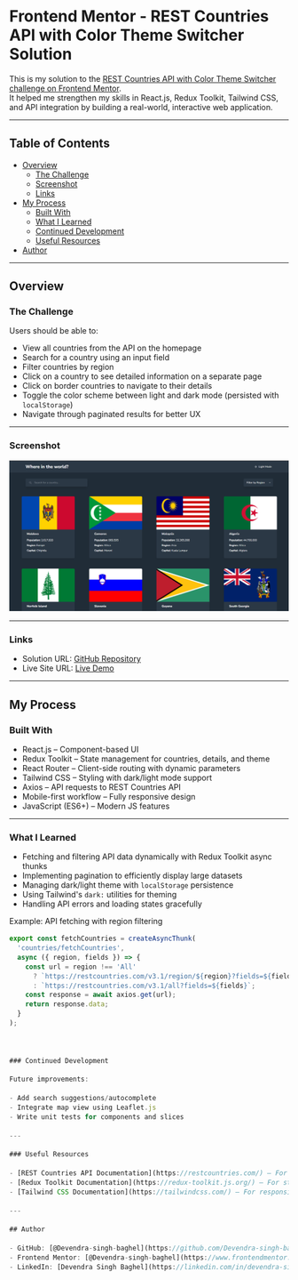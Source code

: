 # Frontend Mentor - REST Countries API with Color Theme Switcher Solution

This is my solution to the [REST Countries API with Color Theme Switcher challenge on Frontend Mentor](https://www.frontendmentor.io/challenges/rest-countries-api-with-color-theme-switcher-5cacc469fec04111f7b848ca).  
It helped me strengthen my skills in React.js, Redux Toolkit, Tailwind CSS, and API integration by building a real-world, interactive web application.

---

## Table of Contents

- [Overview](#overview)
  - [The Challenge](#the-challenge)
  - [Screenshot](#screenshot)
  - [Links](#links)
- [My Process](#my-process)
  - [Built With](#built-with)
  - [What I Learned](#what-i-learned)
  - [Continued Development](#continued-development)
  - [Useful Resources](#useful-resources)
- [Author](#author)

---

## Overview

### The Challenge

Users should be able to:

- View all countries from the API on the homepage
- Search for a country using an input field
- Filter countries by region
- Click on a country to see detailed information on a separate page
- Click on border countries to navigate to their details
- Toggle the color scheme between light and dark mode (persisted with `localStorage`)
- Navigate through paginated results for better UX

---

### Screenshot

![App Screenshot](./Screenshot.png)

---

### Links

- Solution URL: [GitHub Repository](https://github.com/your-username/your-repo-name)
- Live Site URL: [Live Demo](https://your-live-site-url.com)

---

## My Process

### Built With

- React.js – Component-based UI
- Redux Toolkit – State management for countries, details, and theme
- React Router – Client-side routing with dynamic parameters
- Tailwind CSS – Styling with dark/light mode support
- Axios – API requests to REST Countries API
- Mobile-first workflow – Fully responsive design
- JavaScript (ES6+) – Modern JS features

---

### What I Learned

- Fetching and filtering API data dynamically with Redux Toolkit async thunks
- Implementing pagination to efficiently display large datasets
- Managing dark/light theme with `localStorage` persistence
- Using Tailwind's `dark:` utilities for theming
- Handling API errors and loading states gracefully

Example: API fetching with region filtering

```js
export const fetchCountries = createAsyncThunk(
  'countries/fetchCountries',
  async ({ region, fields }) => {
    const url = region !== 'All'
      ? `https://restcountries.com/v3.1/region/${region}?fields=${fields}`
      : `https://restcountries.com/v3.1/all?fields=${fields}`;
    const response = await axios.get(url);
    return response.data;
  }
);



### Continued Development

Future improvements:

- Add search suggestions/autocomplete
- Integrate map view using Leaflet.js
- Write unit tests for components and slices

---

### Useful Resources

- [REST Countries API Documentation](https://restcountries.com/) – For retrieving country data
- [Redux Toolkit Documentation](https://redux-toolkit.js.org/) – For structured state management
- [Tailwind CSS Documentation](https://tailwindcss.com/) – For responsive styling

---

## Author

- GitHub: [@Devendra-singh-baghel](https://github.com/Devendra-singh-baghel)  
- Frontend Mentor: [@Devendra-singh-baghel](https://www.frontendmentor.io/profile/@Devendra-singh-baghel)  
- LinkedIn: [Devendra Singh Baghel](https://linkedin.com/in/devendra-singh-baghel-267023351)

